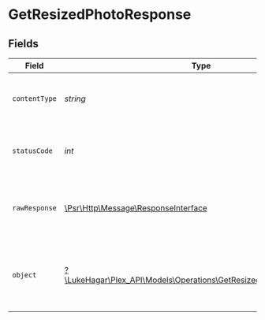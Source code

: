 # GetResizedPhotoResponse


## Fields

| Field                                                                                                                        | Type                                                                                                                         | Required                                                                                                                     | Description                                                                                                                  |
| ---------------------------------------------------------------------------------------------------------------------------- | ---------------------------------------------------------------------------------------------------------------------------- | ---------------------------------------------------------------------------------------------------------------------------- | ---------------------------------------------------------------------------------------------------------------------------- |
| `contentType`                                                                                                                | *string*                                                                                                                     | :heavy_check_mark:                                                                                                           | HTTP response content type for this operation                                                                                |
| `statusCode`                                                                                                                 | *int*                                                                                                                        | :heavy_check_mark:                                                                                                           | HTTP response status code for this operation                                                                                 |
| `rawResponse`                                                                                                                | [\Psr\Http\Message\ResponseInterface](https://www.php-fig.org/psr/psr-7/#33-psrhttpmessageresponseinterface)                 | :heavy_check_mark:                                                                                                           | Raw HTTP response; suitable for custom response parsing                                                                      |
| `object`                                                                                                                     | [?\LukeHagar\Plex_API\Models\Operations\GetResizedPhotoResponseBody](../../Models/Operations/GetResizedPhotoResponseBody.md) | :heavy_minus_sign:                                                                                                           | Unauthorized - Returned if the X-Plex-Token is missing from the header or query.                                             |